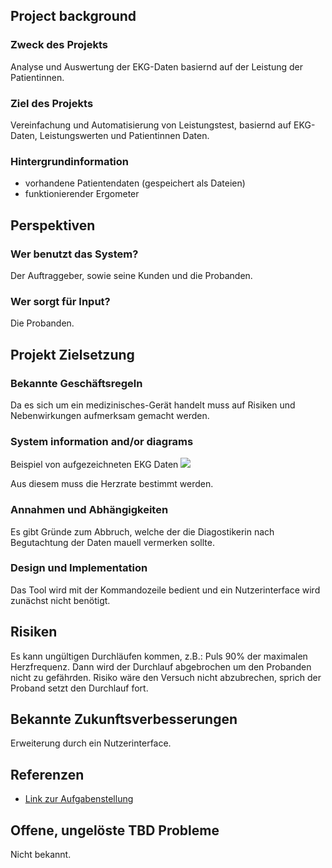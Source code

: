 ## Project background

### Zweck des Projekts
Analyse und Auswertung der EKG-Daten basiernd auf der Leistung der Patientinnen.


### Ziel des Projekts
Vereinfachung und Automatisierung von Leistungstest, basiernd auf EKG-Daten, Leistungswerten und Patientinnen Daten. 


### Hintergrundinformation
- vorhandene Patientendaten (gespeichert als Dateien)
- funktionierender Ergometer


## Perspektiven
### Wer benutzt das System?
Der Auftraggeber, sowie seine Kunden und die Probanden.


### Wer sorgt für Input?
Die Probanden.


## Projekt Zielsetzung
### Bekannte Geschäftsregeln
Da es sich um ein medizinisches-Gerät handelt muss auf Risiken und Nebenwirkungen aufmerksam gemacht werden. 

### System information and/or diagrams

Beispiel von aufgezeichneten EKG Daten
![](ekg_example.png)

Aus diesem muss die Herzrate bestimmt werden.

### Annahmen und Abhängigkeiten
Es gibt Gründe zum Abbruch, welche der die Diagostikerin nach Begutachtung der Daten mauell vermerken sollte. 


### Design und Implementation
Das Tool wird mit der Kommandozeile bedient und ein Nutzerinterface wird zunächst nicht benötigt. 


## Risiken
Es kann ungültigen Durchläufen kommen, z.B.: Puls 90% der maximalen Herzfrequenz. Dann wird der Durchlauf abgebrochen um den Probanden nicht zu gefährden. Risiko wäre den Versuch nicht abzubrechen, sprich der Proband setzt den Durchlauf fort. 


## Bekannte Zukunftsverbesserungen
Erweiterung durch ein Nutzerinterface. 

## Referenzen

- [Link zur Aufgabenstellung](tbd)

## Offene, ungelöste TBD Probleme
Nicht bekannt.
